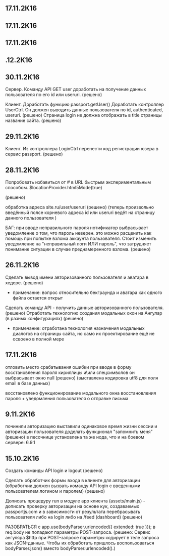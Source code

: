 
17.11.2К16
------------




17.11.2К16
------------



17.11.2К16
------------



.12.2К16
------------


30.11.2К16
------------
Сервер. 
Команду API GET user доработать на получение данных пользователя по его id или useruri. (решено)

Клиент. 
Доработать функцию passport.getUser()
Доработать контроллер UserCtrl. Он должен выводить данные пользователя по id, authenticated, useruri.
																						(решено)
Страница login не должна отображать в title страницы название сайта.					(решено)


29.11.2К16
------------
Клиент. Из контроллера LoginCtrl перенести код регистрации юзера в сервис passport. 	(решено)


28.11.2К16
------------
Попробовать избавиться от # в URL быстрым экспериментальным способом.
$locationProvider.html5Mode(true)
<base href="/"> (решено)

обработка адреса site.ru/user/useruri (решено)
                                      (теперь произвольно введённый полсе корневого адреса id 
									   или useruri ведёт на страницу данного пользователя )

БАГ: при вводе неправильного пароля нотификатор выбрасывает уведомление о том, что пароль неверен. 
     это можно расценить как помощь при попытке взлома аккаунта пользователя. Стоит изменить уведомление
     на "неправильный логи ИЛИ пароль", что затрудняет понимание ситуации в случае преднамеренного взлома.
     (решено)

26.11.2К16
------------
Сделать вывод имени авторизованного пользователя и аватара в хедере. (решено)
* примечание: вопрос относительно бекграунда и аватара как одного файла остается открыт

Сделать команду API - получить данные авторизованного пользователя. (решено)
Отработать технологию создания модальных окон на Ангулар (в разных конфигурациях) (решено)
* примечание: отработана технология назначения модальных диалогов на страницы сайта,
  но само их проектирование ещё не освоено в полной мере




17.11.2К16
------------
отловить место срабатывания ошибки при вводе в форму восстановления пароля кириллицы и\или спецсимволов 
он выбрасывает окно null (решено) (выставлена кодировка utf8 для поля email в базе данных)
   
восстановлено функционирование модального окна восстановления пароля + уведомления пользователя о
отправке письма




9.11.2К16
------------
починили авторизацию
выставили одинаковое время жизни сессии и авторизации пользователя
доделать функционал "запомнить меня" (решено)
в песочнице установлена та же нода, что и на боевом сервере: 6.9.1




15.10.2К16
------------

Создать команды API login и logout (решено)

Сделать обработчик формы входа в клиенте для авторизации (обработчик должен вызвать
команду API login с введенными пользователем логином и паролем) (решено)
   
Дописать процедуру run в модуле app клиента (assets/main.js) - дописать проверку
авторизации на основе кук, создаваемых passportjs.com и в зависимости от результата
перебрасывать пользователя либо на login либо на /feed (dashboard) (решено)


РАЗОБРАТЬСЯ с app.use(bodyParser.urlencoded({ extended: true })); в req.body не
попадают параметры POST-запроса.			   (решено: Сервис ангуляра $http при
											   POST-запросе параметры кодирует в
											   теле запроса как JSON-данные. Чтобы
											   их обработать пришлось воспользоваться
											   bodyParser.json() вместо bodyParser.urlencoded().)
											   



